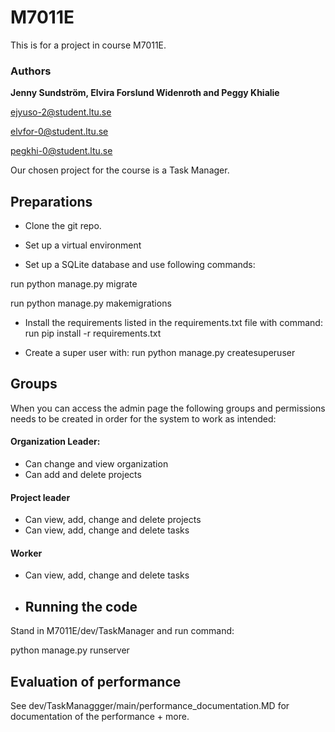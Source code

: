 # M7011E
This is for a project in course M7011E. 

### Authors
**Jenny Sundström, Elvira Forslund Widenroth and Peggy Khialie**

ejyuso-2@student.ltu.se 

elvfor-0@student.ltu.se 

pegkhi-0@student.ltu.se

Our chosen project for the course is a Task Manager.


## Preparations

- Clone the git repo.

- Set up a virtual environment 

- Set up a SQLite database and use following commands:
  
run python manage.py migrate

run python manage.py makemigrations

- Install the requirements listed in the requirements.txt file with command:
run pip install -r requirements.txt

- Create a super user with:
run python manage.py createsuperuser 

## Groups

When you can access the admin page the following groups and permissions needs to be created in order for the system to work as intended:

#### Organization Leader:
- Can change and view organization
- Can add and delete projects


#### Project leader
- Can view, add, change and delete projects
- Can view, add, change and delete tasks


#### Worker
- Can view, add, change and delete tasks

- ## Running the code

Stand in M7011E/dev/TaskManager and run command:

python manage.py runserver

## Evaluation of performance
See dev/TaskManaggger/main/performance_documentation.MD for documentation of the performance + more. 







